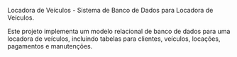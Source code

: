 Locadora de Veículos - Sistema de Banco de Dados para Locadora de Veículos.

Este projeto implementa um modelo relacional de banco de dados para uma locadora de veículos, incluindo tabelas para clientes, veículos, locações, pagamentos e manutenções.
